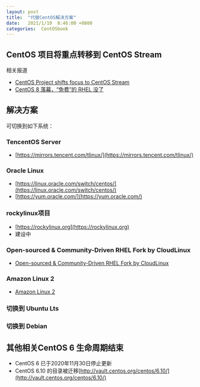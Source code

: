 ```yaml
---
layout: post
title:  "代替CentOS解决方案"
date:   2021/1/19  8:46:00 +0800
categories:  CentOSbook
---
```


## CentOS 项目将重点转移到 CentOS Stream

相关报道  
- [CentOS Project shifts focus to CentOS Stream](https://blog.centos.org/2020/12/future-is-centos-stream/)
- [CentOS 8 落幕，“免费”的 RHEL 没了](https://zhuanlan.zhihu.com/p/335056255 )



## 解决方案

可切换到如下系统：

### TencentOS Server
- [https://mirrors.tencent.com/tlinux/](https://mirrors.tencent.com/tlinux/)

### Oracle Linux
- [https://linux.oracle.com/switch/centos/](https://linux.oracle.com/switch/centos/)
- [https://yum.oracle.com/](https://yum.oracle.com/)

### rockylinux项目
- [https://rockylinux.org](https://rockylinux.org)
- 建设中

### Open-sourced & Community-Driven RHEL Fork by CloudLinux
- [Open-sourced & Community-Driven RHEL Fork by CloudLinux](https://blog.cloudlinux.com/announcing-open-sourced-community-driven-rhel-fork-by-cloudlinux)

### Amazon Linux 2
- [Amazon Linux 2](https://aws.amazon.com/cn/amazon-linux-2/)

### 切换到 Ubuntu Lts


### 切换到 Debian


## 其他相关CentOS 6 生命周期结束
- CentOS 6 已于2020年11月30日停止更新
- CentOS 6.10 的目录被迁移[http://vault.centos.org/centos/6.10/](http://vault.centos.org/centos/6.10/)